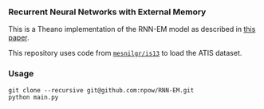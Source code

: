 ### Recurrent Neural Networks with External Memory

This is a Theano implementation of the RNN-EM model as described in [this paper](http://research.microsoft.com/pubs/246720/rnn_em.pdf).

This repository uses code from [`mesnilgr/is13`](https://github.com/mesnilgr/is13) to load the ATIS dataset.

### Usage
```
git clone --recursive git@github.com:npow/RNN-EM.git
python main.py
```
